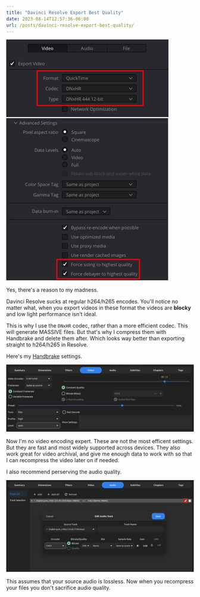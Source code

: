 ```yaml
---
title: "Davinci Resolve Export Best Quality"
date: 2023-08-14T12:57:36-06:00
url: /posts/davinci-resolve-export-best-quality/
---
```


![](export-video-settings.png)
![](highest-quality.png)

Yes, there's a reason to my madness.

Davinci Resolve sucks at regular h264/h265 encodes.
You'll notice no matter what, when you export videos in these format the videos are **blocky** and low light performance isn't ideal.

This is why I use the `DNxHR` codec, rather than a more efficient codec.
This will generate MASSIVE files.
But that's why I compress them with Handbrake and delete them after.
Which looks way better than exporting straight to h264/h265 in Resolve.

Here's my [Handbrake](https://handbrake.fr/) settings.

![](handbrake-video.png)

Now I'm no video encoding expert.
These are not the most efficent settings.
But they are fast and most widely supported across devices.
They also work great for video archival, and give me enough data to work with so that I can recompress the video later on if needed.

I also recommend perserving the audio quality.

![](handbrake-audio-settings.png)

This assumes that your source audio is lossless. 
Now when you recompress your files you don't sacrifice audio quality.
